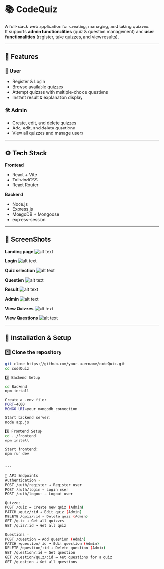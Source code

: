 # 📚 CodeQuiz

A full-stack web application for creating, managing, and taking quizzes.  
It supports **admin functionalities** (quiz & question management) and **user functionalities** (register, take quizzes, and view results).

---

## 🚀 Features

### 👤 User
- Register & Login
- Browse available quizzes
- Attempt quizzes with multiple-choice questions
- Instant result & explanation display

### 🛠️ Admin
- Create, edit, and delete quizzes
- Add, edit, and delete questions
- View all quizzes and manage users

---


## ⚙️ Tech Stack

**Frontend**
- React + Vite
- TailwindCSS
- React Router

**Backend**
- Node.js
- Express.js
- MongoDB + Mongoose
- express-session

---

## 📸 ScreenShots

**Landing page**
![alt text](landing.png)

**Login**
![alt text](login.png)

**Quiz selection**
![alt text](quizSelection.png)

**Question**
![alt text](question.png)

**Result**
![alt text](result.png)

**Admin**
![alt text](admin.png)

**View Quizzes**
![alt text](viewQuiz.png)

**View Questions**
![alt text](viewUser.png)

---

## 🔧 Installation & Setup

### 1️⃣ Clone the repository
```bash
git clone https://github.com/your-username/codeQuiz.git
cd codeQuiz

2️⃣ Backend Setup

cd Backend
npm install

Create a .env file:
PORT=4000
MONGO_URI=your_mongodb_connection

Start backend server:
node app.js

3️⃣ Frontend Setup
cd ../Frontend
npm install

Start frontend:
npm run dev


---

📌 API Endpoints
Authentication -
POST /auth/register → Register user
POST /auth/login → Login user
POST /auth/logout → Logout user

Quizzes -
POST /quiz → Create new quiz (Admin)
PATCH /quiz/:id → Edit quiz (Admin)
DELETE /quiz/:id → Delete quiz (Admin)
GET /quiz → Get all quizzes
GET /quiz/:id → Get all quiz

Questions -
POST /question → Add question (Admin)
PATCH /question/:id → Edit question (Admin)
DELETE /question/:id → Delete question (Admin)
GET /question/:id → Get question
GET /question/quiz/:id → Get questions for a quiz
GET /question → Get all questions